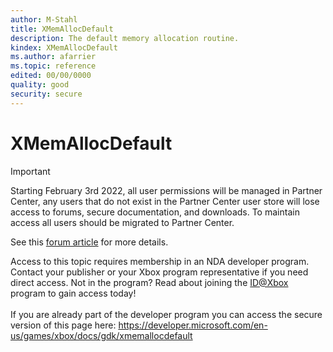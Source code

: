 ```yaml
---
author: M-Stahl
title: XMemAllocDefault
description: The default memory allocation routine.
kindex: XMemAllocDefault
ms.author: afarrier
ms.topic: reference
edited: 00/00/0000
quality: good
security: secure
---
```


# XMemAllocDefault
> [!IMPORTANT]
> Starting February 3rd 2022, all user permissions will be managed in Partner Center, any users that do not exist in the Partner Center user store will lose access to forums, secure documentation, and downloads. To maintain access all users should be migrated to Partner Center. <p></p>See this <a href="https://forums.xboxlive.com/articles/132187/breaking-change-user-access-for-forums-secure-docu.html">forum article</a> for more details.  

 Access to this topic requires membership in an NDA developer program. Contact your publisher or your Xbox program representative if you need direct access. Not in the program? Read about joining the <a href="https://www.xbox.com/Developers/id">ID@Xbox</a> program to gain access today!  <br/><br/>If you are already part of the developer program you can access the secure version of this page here: <a target="_blank" href="https://developer.microsoft.com/en-us/games/xbox/docs/gdk/xmemallocdefault">https://developer.microsoft.com/en-us/games/xbox/docs/gdk/xmemallocdefault</a>